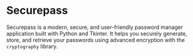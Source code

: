 # Securepass
Securepass is a modern, secure, and user-friendly password manager application built with Python and Tkinter. It helps you securely generate, store, and retrieve your passwords using advanced encryption with the `cryptography` library.  
